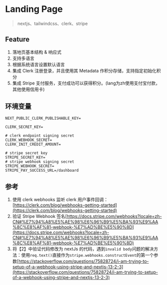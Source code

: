 # Landing Page
> nextjs、tailwindcss、clerk、stripe

## Feature

1. 落地页基本结构 & 响应式
2. 支持多语言
3. 根据系统语言设置默认语言
4. 集成 Clerk 注册登录，并且使用其 Metadata 作积分存储，支持指定初始化积分
5. 集成 Stripe 支付服务，支付成功可以获得积分。(lang为zh使用支付宝付款，其他使用信用卡)

## 环境变量
```env
NEXT_PUBLIC_CLERK_PUBLISHABLE_KEY=

CLERK_SECRET_KEY=

# clerk endpoint signing secret
CLERK_WEBHOOK_SECRET=
CLERK_INIT_CREDIT_AMOUNT=

# stripe secret key
STRIPE_SECRET_KEY=
# stripe webhook signing secret
STRIPE_WEBHOOK_SECRET=
STRIPE_PAY_SUCCESS_URL=/dashboard
```

## 参考

1. 使用 clerk webhooks 监听 clerk 用户事件回调：[https://clerk.com/blog/webhooks-getting-started](https://clerk.com/blog/webhooks-getting-started)
2. 验证 Stripe Webhook 签名[https://docs.stripe.com/webhooks?locale=zh-CN#%E7%94%A8%E5%AE%98%E6%96%B9%E5%BA%93%E9%AA%8C%E8%AF%81-webhook-%E7%AD%BE%E5%90%8D](https://docs.stripe.com/webhooks?locale=zh-CN#%E7%94%A8%E5%AE%98%E6%96%B9%E5%BA%93%E9%AA%8C%E8%AF%81-webhook-%E7%AD%BE%E5%90%8D)
3. 将【2】中验证代码修改为 nextJs 的代码，遇到`invalid body`问题的解决方法：使用`req.text()`直接作为`stripe.webhooks.constructEvent`的第一个参数[https://stackoverflow.com/questions/75828724/i-am-trying-to-setup-of-a-webhook-using-stripe-and-nextjs-13-2-3](https://stackoverflow.com/questions/75828724/i-am-trying-to-setup-of-a-webhook-using-stripe-and-nextjs-13-2-3)